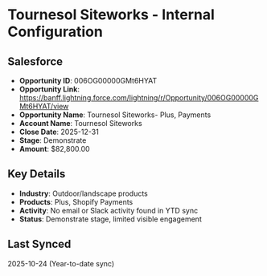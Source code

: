 # Tournesol Siteworks - Internal Configuration

## Salesforce
- **Opportunity ID**: 006OG00000GMt6HYAT
- **Opportunity Link**: https://banff.lightning.force.com/lightning/r/Opportunity/006OG00000GMt6HYAT/view
- **Opportunity Name**: Tournesol Siteworks- Plus, Payments
- **Account Name**: Tournesol Siteworks
- **Close Date**: 2025-12-31
- **Stage**: Demonstrate
- **Amount**: $82,800.00

## Key Details
- **Industry**: Outdoor/landscape products
- **Products**: Plus, Shopify Payments
- **Activity**: No email or Slack activity found in YTD sync
- **Status**: Demonstrate stage, limited visible engagement

## Last Synced
2025-10-24 (Year-to-date sync)



